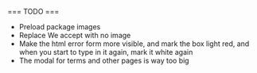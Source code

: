 === TODO ===

- Preload package images
- Replace We accept with no image
- Make the html error form more visible, and mark the box light red, and when you start to type in it again, mark it white again
- The modal for terms and other pages is way too big

